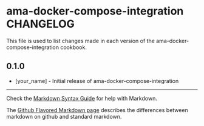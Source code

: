 # ama-docker-compose-integration CHANGELOG

This file is used to list changes made in each version of the ama-docker-compose-integration cookbook.

## 0.1.0
- [your_name] - Initial release of ama-docker-compose-integration

- - -
Check the [Markdown Syntax Guide](http://daringfireball.net/projects/markdown/syntax) for help with Markdown.

The [Github Flavored Markdown page](http://github.github.com/github-flavored-markdown/) describes the differences between markdown on github and standard markdown.
